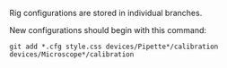Rig configurations are stored in individual branches.

New configurations should begin with this command:

    git add *.cfg style.css devices/Pipette*/calibration devices/Microscope*/calibration
    
